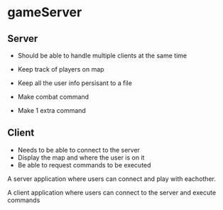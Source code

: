 # gameServer


## Server
- Should be able to handle multiple clients at the same time

- Keep track of players on map
- Keep all the user info persisant to a file
- Make combat command
- Make 1 extra command


## Client
- Needs to be able to connect to the server
- Display the map and where the user is on it
- Be able to request commands to be executed

A server application where users can connect and play with eachother. 

A client application where users can connect to the server and execute commands


